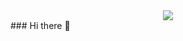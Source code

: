 <div id="header" align="center">
  <img src="https://media.giphy.com/media/KzJkzjggfGN5Py6nkT/giphy.gif width="100"/>
</div>
### Hi there 👋
